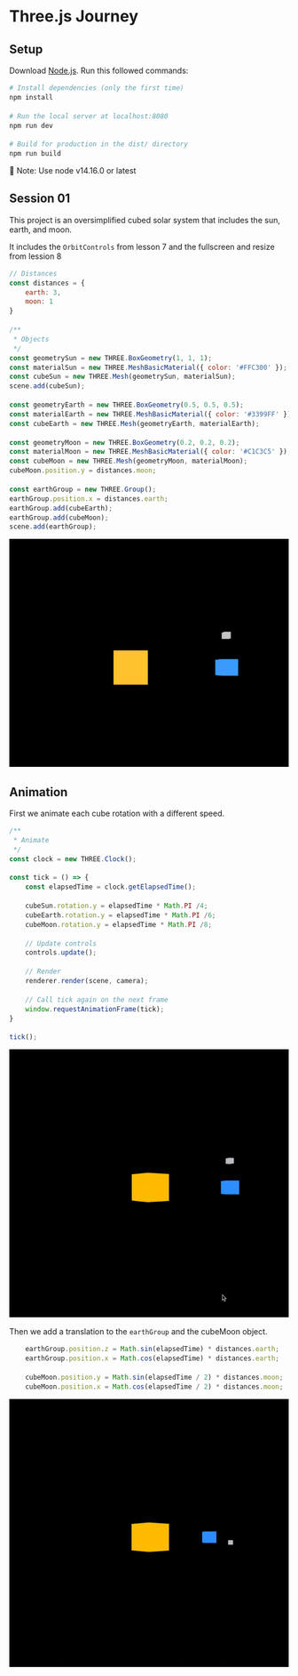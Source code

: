# Three.js Journey

## Setup
Download [Node.js](https://nodejs.org/en/download/).
Run this followed commands:

``` bash
# Install dependencies (only the first time)
npm install

# Run the local server at localhost:8080
npm run dev

# Build for production in the dist/ directory
npm run build
```
:notebook: Note: Use node v14.16.0 or latest

## Session 01

This project is an oversimplified cubed solar system that includes the sun, earth, and moon.

It includes the `OrbitControls` from lesson 7 and the fullscreen and resize from lession 8

```javascript
// Distances
const distances = {
    earth: 3,
    moon: 1
}

/**
 * Objects
 */
const geometrySun = new THREE.BoxGeometry(1, 1, 1);
const materialSun = new THREE.MeshBasicMaterial({ color: '#FFC300' });
const cubeSun = new THREE.Mesh(geometrySun, materialSun);
scene.add(cubeSun);

const geometryEarth = new THREE.BoxGeometry(0.5, 0.5, 0.5);
const materialEarth = new THREE.MeshBasicMaterial({ color: '#3399FF' });
const cubeEarth = new THREE.Mesh(geometryEarth, materialEarth);

const geometryMoon = new THREE.BoxGeometry(0.2, 0.2, 0.2);
const materialMoon = new THREE.MeshBasicMaterial({ color: '#C1C3C5' });
const cubeMoon = new THREE.Mesh(geometryMoon, materialMoon);
cubeMoon.position.y = distances.moon;

const earthGroup = new THREE.Group();
earthGroup.position.x = distances.earth;
earthGroup.add(cubeEarth);
earthGroup.add(cubeMoon);
scene.add(earthGroup);

```
![alt text](./readme-imgs/positioning.png)

## Animation

First we animate each cube rotation with a different speed.

```javascript
/**
 * Animate
 */
const clock = new THREE.Clock();

const tick = () => {
    const elapsedTime = clock.getElapsedTime();

    cubeSun.rotation.y = elapsedTime * Math.PI /4;
    cubeEarth.rotation.y = elapsedTime * Math.PI /6;
    cubeMoon.rotation.y = elapsedTime * Math.PI /8;

    // Update controls
    controls.update();

    // Render
    renderer.render(scene, camera);

    // Call tick again on the next frame
    window.requestAnimationFrame(tick);
}

tick();
```

![alt text](./readme-imgs/recording-1.gif)

Then we add a translation to the `earthGroup` and the cubeMoon object.

```javascript
    earthGroup.position.z = Math.sin(elapsedTime) * distances.earth;
    earthGroup.position.x = Math.cos(elapsedTime) * distances.earth;

    cubeMoon.position.y = Math.sin(elapsedTime / 2) * distances.moon;
    cubeMoon.position.x = Math.cos(elapsedTime / 2) * distances.moon;
```

![alt text](./readme-imgs/recording-2.gif)